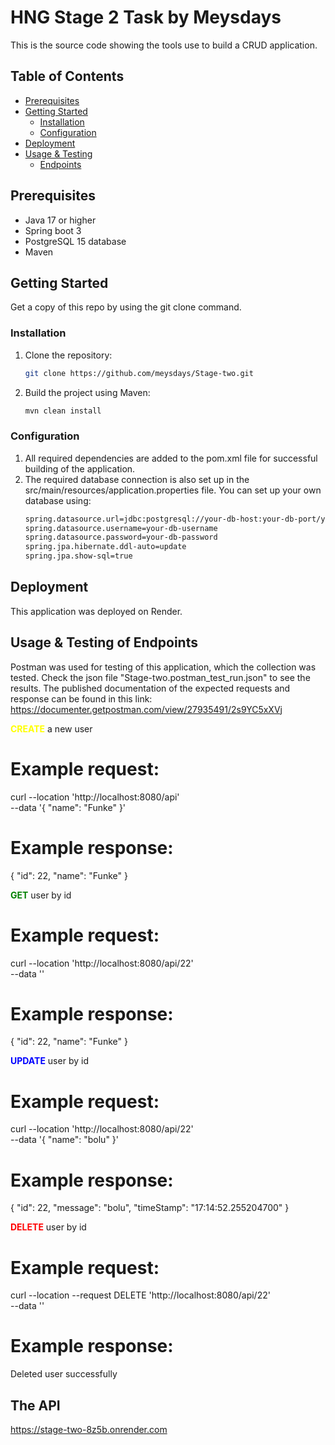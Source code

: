# HNG Stage 2 Task by Meysdays
This is the source code showing the tools use to build a CRUD application.

## Table of Contents

- [Prerequisites](#prerequisites)
- [Getting Started](#getting-started)
    - [Installation](#installation)
    - [Configuration](#configuration)
- [Deployment](#deployment)
- [Usage & Testing](#usage--testing)
    - [Endpoints](#endpoints)


## Prerequisites

- Java 17 or higher
- Spring boot 3
- PostgreSQL 15 database
- Maven

## Getting Started

Get a copy of this repo by using the git clone command.

### Installation

1. Clone the repository:

   ```bash
   git clone https://github.com/meysdays/Stage-two.git

2. Build the project using Maven:
   ```bash
   mvn clean install

### Configuration
1. All required dependencies are added to the pom.xml file for successful building of the application.
2. The required database connection is also set up in the src/main/resources/application.properties file. You can set up your own database using:
    ```bash
    spring.datasource.url=jdbc:postgresql://your-db-host:your-db-port/your-db-name
    spring.datasource.username=your-db-username
    spring.datasource.password=your-db-password
    spring.jpa.hibernate.ddl-auto=update
    spring.jpa.show-sql=true

## Deployment
This application was deployed on Render.

## Usage & Testing of Endpoints
Postman was used for testing of this application, which the collection was tested. Check the json file "Stage-two.postman_test_run.json" to see the results.
The published documentation of the expected requests and response can be found in this link: https://documenter.getpostman.com/view/27935491/2s9YC5xXVj

<b style="color:yellow">CREATE</b> a new user

# Example request:

curl --location 'http://localhost:8080/api' \
--data '{
"name": "Funke"
}'
# Example response:
{
"id": 22,
"name": "Funke"
}

<b style="color:green">GET</b> user by id

# Example request:
curl --location 'http://localhost:8080/api/22' \
--data ''

# Example response:
{
"id": 22,
"name": "Funke"
}


<b style="color:blue">UPDATE</b> user by id

# Example request:
curl --location 'http://localhost:8080/api/22' \
--data '{
"name": "bolu"
}'

# Example response:
{
"id": 22,
"message": "bolu",
"timeStamp": "17:14:52.255204700"
}

<b style="color:red">DELETE</b> user by id
# Example request:
curl --location --request DELETE 'http://localhost:8080/api/22' \
--data ''

# Example response:
Deleted user successfully

## The API
https://stage-two-8z5b.onrender.com
